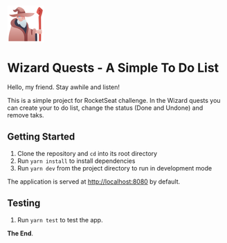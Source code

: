 <img src="public/wizard-char.png"/>

# Wizard Quests - A Simple To Do List

Hello, my friend. Stay awhile and listen!

This is a simple project for RocketSeat challenge.
In the Wizard quests you can create your to do list, change the status (Done and Undone) and remove taks.


## Getting Started

1. Clone the repository and `cd` into its root directory
2. Run `yarn install` to install dependencies
3. Run `yarn dev` from the project directory to run in development mode

The application is served at [http://localhost:8080](http://localhost:8080) by default.


## Testing

1. Run `yarn test` to test the app.


**The End**. 